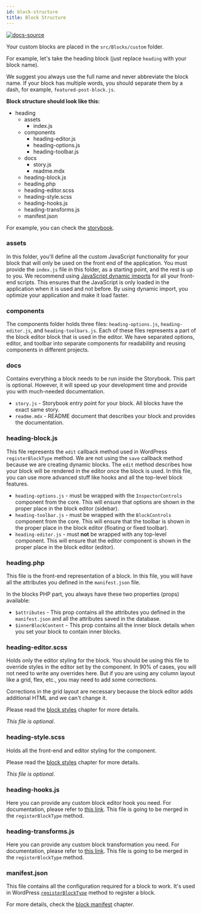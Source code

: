 ```yaml
---
id: block-structure
title: Block Structure
---
```


[![docs-source](https://img.shields.io/badge/source-eightshift--frontend--libs-yellow?style=for-the-badge&logo=javascript&labelColor=2a2a2a)](https://github.com/duenneffe/eightshift-frontend-libs/tree/develop/blocks/init/src/Blocks/)

Your custom blocks are placed in the `src/Blocks/custom` folder.

For example, let's take the heading block (just replace `heading` with your block name).

We suggest you always use the full name and never abbreviate the block name. If your block has multiple words, you should separate them by a dash, for example, `featured-post-block.js`.

**Block structure should look like this:**

* heading
  * assets
    * index.js
  * components
    * heading-editor.js
    * heading-options.js
    * heading-toolbar.js
  * docs
    * story.js
    * readme.mdx
  * heading-block.js
  * heading.php
  * heading-editor.scss
  * heading-style.scss
  * heading-hooks.js
  * heading-transforms.js
  * manifest.json

For example, you can check the [storybook](/storybook).

### assets

In this folder, you'll define all the custom JavaScript functionality for your block that will only be used on the front end of the application. You must provide the `index.js` file in this folder, as a starting point, and the rest is up to you. We recommend using [JavaScript dynamic imports](dynamic-import) for all your front-end scripts. This ensures that the JavaScript is only loaded in the application when it is used and not before. By using dynamic import, you optimize your application and make it load faster.

### components
The components folder holds three files: `heading-options.js`, `heading-editor.js`, and `heading-toolbars.js`. Each of these files represents a part of the block editor block that is used in the editor. We have separated options, editor, and toolbar into separate components for readability and reusing components in different projects.

### docs
Contains everything a block needs to be run inside the Storybook. This part is optional. However, it will speed up your development time and provide you with much-needed documentation.

- `story.js` - Storybook entry point for your block. All blocks have the exact same story.
- `readme.mdx` - README document that describes your block and provides the documentation.

### heading-block.js
This file represents the `edit` callback method used in WordPress `registerBlockType` method.
We are not using the `save` callback method because we are creating dynamic blocks. The `edit` method describes how your block will be rendered in the editor once the block is used. In this file, you can use more advanced stuff like hooks and all the top-level block features.


- `heading-options.js` - must be wrapped with the `InspectorControls` component from the core. This will ensure that options are shown in the proper place in the block editor (sidebar).
- `heading-toolbar.js` - must be wrapped with the `BlockControls` component from the core. This will ensure that the toolbar is shown in the proper place in the block editor (floating or fixed toolbar).
- `heading-editor.js` - must **not** be wrapped with any top-level component. This will ensure that the editor component is shown in the proper place in the block editor (editor).

### heading.php
This file is the front-end representation of a block. In this file, you will have all the attributes you defined in the `manifest.json` file.

In the blocks PHP part, you always have these two properties (props) available:

- `$attributes` - This prop contains all the attributes you defined in the `manifest.json` and all the attributes saved in the database.
- `$innerBlockContent` - This prop contains all the inner block details when you set your block to contain inner blocks.

### heading-editor.scss
Holds only the editor styling for the block. You should be using this file to override styles in the editor set by the component. In 90% of cases, you will not need to write any overrides here. But if you are using any column layout like a grid, flex, etc., you may need to add some corrections.

Corrections in the grid layout are necessary because the block editor adds additional HTML and we can't change it.

Please read the [block styles](blocks-styles) chapter for more details.

_This file is optional_.

### heading-style.scss
Holds all the front-end and editor styling for the component.

Please read the [block styles](blocks-styles) chapter for more details.

_This file is optional_.

### heading-hooks.js

Here you can provide any custom block editor hook you need. For documentation, please refer to [this link](https://developer.wordpress.org/block-editor/developers/filters/block-filters/). This file is going to be merged in the `registerBlockType` method.

### heading-transforms.js

Here you can provide any custom block transformation you need. For documentation, please refer to [this link](https://developer.wordpress.org/block-editor/developers/block-api/block-transforms/). This file is going to be merged in the `registerBlockType` method.

### manifest.json
This file contains all the configuration required for a block to work. It's used in WordPress [`registerBlockType`](https://developer.wordpress.org/block-editor/developers/block-api/block-registration/) method to register a block.

For more details, check the [block manifest](block-manifest) chapter.
